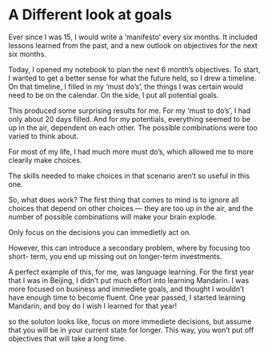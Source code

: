 # A Different look at goals


Ever since I was 15, I would write a ‘manifesto’ every six months. It included
lessons learned from the past, and a new outlook on objectives for the next
six months.

Today, I opened my notebook to plan the next 6 month’s objectives. To start, I
wanted to get a better sense for what the future held, so I drew a timeline.
On that timeline, I filled in my ‘must do’s’, the things I was certain would
need to be on the calendar. On the side, I put all potential goals.

This produced some surprising results for me. For my ‘must to do’s’, I had
only about 20 days filled. And for my potentials, everything seemed to be up
in the air, dependent on each other. The possible combinations were too varied
to think about.

For most of my life, I had much more must do’s, which allowed me to more
clearily make choices.

The skills needed to make choices in that scenario aren’t so useful in this
one.

So, what does work? The first thing that comes to mind is to ignore all
choices that depend on other choices — they are too up in the air, and the
number of possible combinations will make your brain explode.

Only focus on the decisions you can immedietly act on.

However, this can introduce a secondary problem, where by focusing too short-
term, you end up missing out on longer-term investments.

A perfect example of this, for me, was language learning. For the first year
that I was in Beijing, I didn’t put much effort into learning Mandarin. I was
more focused on business and immediete goals, and thought I wouldn’t have
enough time to become fluent. One year passed, I started learning Mandarin,
and boy do I wish I learned for that year!

so the soluton looks like, focus on more immediete decisions, but assume that
you will be in your current state for longer. This way, you won’t put off
objectives that will take a long time.

